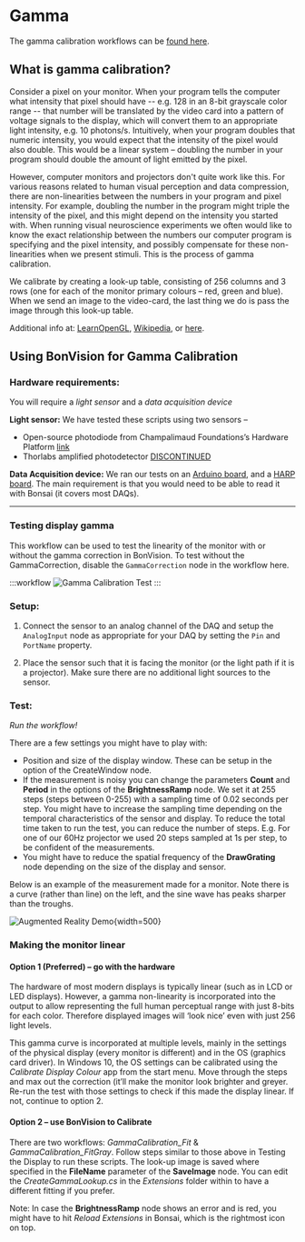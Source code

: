 # Gamma

The gamma calibration workflows can be [found here](https://github.com/bonvision/examples/tree/master/GammaCalibration).

## What is gamma calibration?

Consider a pixel on your monitor. When your program tells the computer what intensity that pixel should have -- e.g. 128 in an 8-bit grayscale color range -- that number will be translated by the video card into a pattern of voltage signals to the display, which will convert them to an appropriate light intensity, e.g. 10 photons/s. Intuitively, when your program doubles that numeric intensity, you would expect that the intensity of the pixel would also double. This would be a linear system – doubling the number in your program should double the amount of light emitted by the pixel. 
 
However, computer monitors and projectors don't quite work like this. For various reasons related to human visual perception and data compression, there are non-linearities between the numbers in your program and pixel intensity. For example, doubling the number in the program might triple the intensity of the pixel, and this might depend on the intensity you started with. When running visual neuroscience experiments we often would like to know the exact relationship between the numbers our computer program is specifying and the pixel intensity, and possibly compensate for these non-linearities when we present stimuli. This is the process of gamma calibration.
 
We calibrate by creating a look-up table, consisting of 256 columns and 3 rows (one for each of the monitor primary colours – red, green and blue). When we send an image to the video-card, the last thing we do is pass the image through this look-up table.

Additional info at: [LearnOpenGL](https://learnopengl.com/Advanced-Lighting/Gamma-Correction), [Wikipedia](https://en.wikipedia.org/wiki/Gamma_correction), or [here](https://www.graphics.cornell.edu/~westin/gamma/gamma.html).

## Using BonVision for Gamma Calibration

### Hardware requirements: 
You will require a _light sensor_ and a _data acquisition device_

**Light sensor:** We have tested these scripts using two sensors – 
* Open-source photodiode from Champalimaud Foundations’s Hardware Platform [link](https://www.cf-hw.org/harp/behavior#h.p_uMPRuA1sNnEB)
* Thorlabs amplified photodetector [DISCONTINUED](https://www.thorlabs.com/catalogpages/obsolete/2020/PDA20H-EC.pdf)

**Data Acquisition device:** We ran our tests on an [Arduino board](https://www.arduino.cc), and a [HARP board](https://www.cf-hw.org/harp). The main requirement is that you would need to be able to read it with Bonsai (it covers most DAQs).

--- 

### Testing display gamma

This workflow can be used to test the linearity of the monitor with or without the gamma correction in BonVision. 
To test without the GammaCorrection, disable the `GammaCorrection` node in the workflow here. 

:::workflow
![Gamma Calibration Test](../workflows/GammaCalibration-test.bonsai)
:::

### Setup: 

1. Connect the sensor to an analog channel of the DAQ and setup the `AnalogInput` node as appropriate for your DAQ by setting the `Pin` and `PortName` property.

2. Place the sensor such that it is facing the monitor (or the light path if it is a projector). Make sure there are no additional light sources to the sensor.

### Test:

_Run the workflow!_

There are a few settings you might have to play with:
* Position and size of the display window. These can be setup in the option of the CreateWindow node.
* If the measurement is noisy you can change the parameters **Count** and **Period** in the options of the **BrightnessRamp** node. We set it at 255 steps (steps between 0-255) with a sampling time of 0.02 seconds per step. You might have to increase the sampling time depending on the temporal characteristics of the sensor and display. To reduce the total time taken to run the test, you can reduce the number of steps. E.g. For one of our 60Hz projector we used 20 steps sampled at 1s per step, to be confident of the measurements.
* You might have to reduce the spatial frequency of the **DrawGrating** node depending on the size of the display and sensor.

Below is an example of the measurement made for a monitor. Note there is a curve (rather than line) on the left, and the sine wave has peaks sharper than the troughs.

![Augmented Reality Demo](~/images/Demos/Gamma_ExampleNoCorrection.PNG){width=500} 

### Making the monitor linear

#### Option 1 (Preferred) – go with the hardware

The hardware of most modern displays is typically linear (such as in LCD or LED displays). However, a gamma non-linearity is incorporated into the output to allow representing the full human perceptual range with just 8-bits for each color. Therefore displayed images will ‘look nice’ even with just 256 light levels.

This gamma curve is incorporated at multiple levels, mainly in the settings of the physical display (every monitor is different) and in the OS (graphics card driver). In Windows 10, the OS settings can be calibrated using the *Calibrate Display Colour* app from the start menu. Move through the steps and max out the correction (it’ll make the monitor look brighter and greyer. Re-run the test with those settings to check if this made the display linear. If not, continue to option 2.

#### Option 2 – use BonVision to Calibrate

There are two workflows: *GammaCalibration_Fit* & *GammaCalibration_FitGray*. 
Follow steps similar to those above in Testing the Display to run these scripts. The look-up image is saved where specified in the **FileName** parameter of the **SaveImage** node. 
You can edit the *CreateGammaLookup.cs* in the *Extensions* folder within to have a different fitting if you prefer. 

Note: In case the **BrightnessRamp** node shows an error and is red, you might have to hit *Reload Extensions* in Bonsai, which is the rightmost icon on top.
